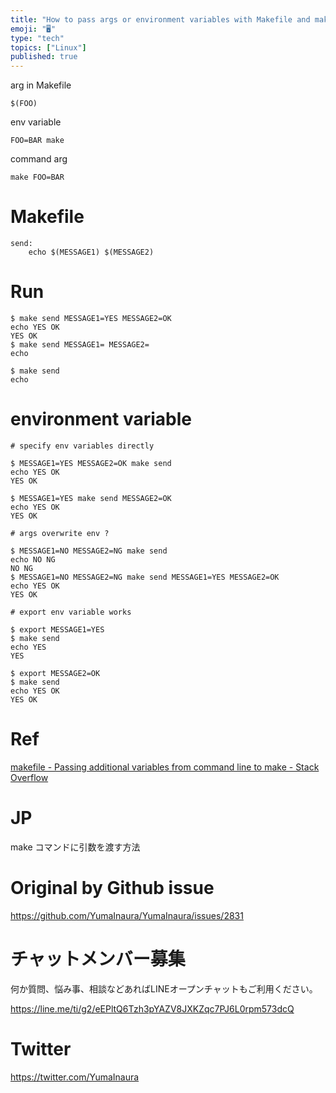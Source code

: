 ```yaml
---
title: "How to pass args or environment variables with Makefile and make comma"
emoji: "🖥"
type: "tech"
topics: ["Linux"]
published: true
---
```


arg in Makefile

`$(FOO)` 

env variable

`FOO=BAR make`

command arg

`make FOO=BAR`

# Makefile

```
send:
	echo $(MESSAGE1) $(MESSAGE2)
```

# Run

```
$ make send MESSAGE1=YES MESSAGE2=OK
echo YES OK
YES OK
$ make send MESSAGE1= MESSAGE2=
echo

$ make send
echo
```

# environment variable

```
# specify env variables directly

$ MESSAGE1=YES MESSAGE2=OK make send
echo YES OK
YES OK

$ MESSAGE1=YES make send MESSAGE2=OK
echo YES OK
YES OK

# args overwrite env ?

$ MESSAGE1=NO MESSAGE2=NG make send
echo NO NG
NO NG
$ MESSAGE1=NO MESSAGE2=NG make send MESSAGE1=YES MESSAGE2=OK
echo YES OK
YES OK

# export env variable works

$ export MESSAGE1=YES
$ make send
echo YES
YES

$ export MESSAGE2=OK
$ make send
echo YES OK
YES OK
```

# Ref

[makefile - Passing additional variables from command line to make - Stack Overflow](https://stackoverflow.com/questions/2826029/passing-additional-variables-from-command-line-to-make)

# JP

make コマンドに引数を渡す方法


# Original by Github issue

https://github.com/YumaInaura/YumaInaura/issues/2831








<!-- Update From Qiita API -->

# チャットメンバー募集


何か質問、悩み事、相談などあればLINEオープンチャットもご利用ください。

https://line.me/ti/g2/eEPltQ6Tzh3pYAZV8JXKZqc7PJ6L0rpm573dcQ





# Twitter


https://twitter.com/YumaInaura


<!-- Update From Qiita API -->


